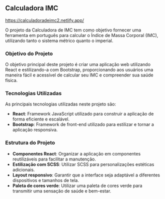 ## Calculadora IMC
https://calculadoradeimc2.netlify.app/

O projeto da Calculadora de IMC tem como objetivo fornecer uma ferramenta em português para calcular o Índice de Massa Corporal (IMC), utilizando tanto o sistema métrico quanto o imperial.

### Objetivo do Projeto

O objetivo principal deste projeto é criar uma aplicação web utilizando React e estilizando-a com Bootstrap, proporcionando aos usuários uma maneira fácil e acessível de calcular seu IMC e compreender sua saúde física.

### Tecnologias Utilizadas

As principais tecnologias utilizadas neste projeto são:

- **React**: Framework JavaScript utilizado para construir a aplicação de forma eficiente e escalável.
- **Bootstrap**: Framework de front-end utilizado para estilizar e tornar a aplicação responsiva.

### Estrutura do Projeto

- **Componentes React**: Organizar a aplicação em componentes reutilizáveis para facilitar a manutenção.
- **Estilização com SCSS**: Utilizar SCSS para personalizações estéticas adicionais.
- **Layout responsivo**: Garantir que a interface seja adaptável a diferentes dispositivos e tamanhos de tela.
- **Paleta de cores verde**: Utilizar uma paleta de cores verde para transmitir uma sensação de saúde e bem-estar.
